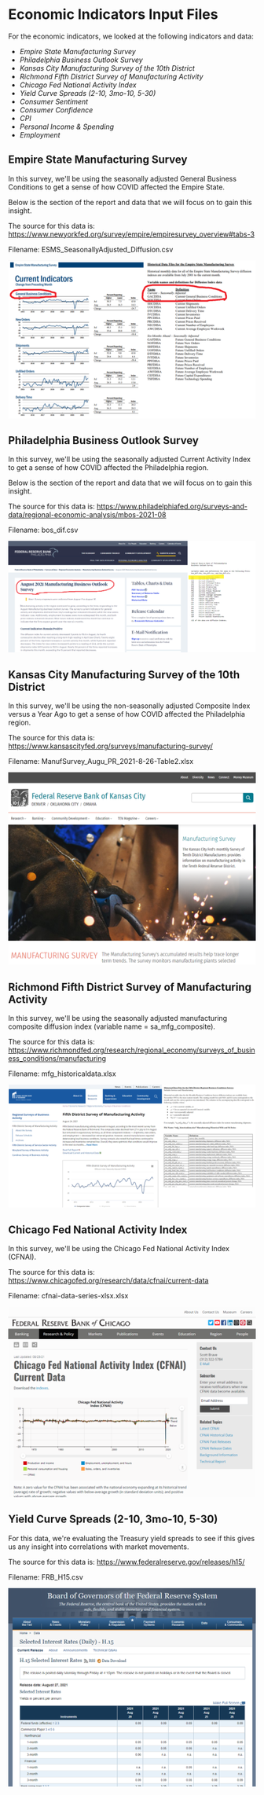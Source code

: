 # Economic Indicators Input Files

For the economic indicators, we looked at the following indicators and data:

* *Empire State Manufacturing Survey*  
* *Philadelphia Business Outlook Survey*  
* *Kansas City Manufacturing Survey of the 10th District*  
* *Richmond Fifth District Survey of Manufacturing Activity*  
* *Chicago Fed National Activity Index*  
* *Yield Curve Spreads (2-10, 3mo-10, 5-30)*  
* *Consumer Sentiment*  
* *Consumer Confidence*  
* *CPI*  
* *Personal Income & Spending*  
* *Employment*  


## Empire State Manufacturing Survey

In this survey, we'll be using the seasonally adjusted General Business Conditions to get a sense of how COVID affected the Empire State.

Below is the section of the report and data that we will focus on to gain this insight.

The source for this data is:
<https://www.newyorkfed.org/survey/empire/empiresurvey_overview#tabs-3>

Filename: ESMS_SeasonallyAdjusted_Diffusion.csv

![View](Input_Images/Empire_State_Manufacturing_Survey.png)


## Philadelphia Business Outlook Survey

In this survey, we'll be using the seasonally adjusted Current Activity Index to get a sense of how COVID affected the Philadelphia region.

Below is the section of the report and data that we will focus on to gain this insight.

The source for this data is:
<https://www.philadelphiafed.org/surveys-and-data/regional-economic-analysis/mbos-2021-08>

Filename: bos_dif.csv

![View](Input_Images/Philadelphia_Business_Outlook_Survey.png)


## Kansas City Manufacturing Survey of the 10th District

In this survey, we'll be using the non-seasonally adjusted Composite Index versus a Year Ago to get a sense of how COVID affected the Philadelphia region.

The source for this data is:
<https://www.kansascityfed.org/surveys/manufacturing-survey/>

Filename: ManufSurvey_Augu_PR_2021-8-26-Table2.xlsx

![View](Input_Images/Kansas_City_Manufacturing_Survey.png)


## Richmond Fifth District Survey of Manufacturing Activity

In this survey, we'll be using the seasonally adjusted manufacturing composite diffusion index (variable name = sa_mfg_composite).

The source for this data is:
<https://www.richmondfed.org/research/regional_economy/surveys_of_business_conditions/manufacturing>

Filename: mfg_historicaldata.xlsx

![View](Input_Images/Richmond.png)


## Chicago Fed National Activity Index

In this survey, we'll be using the Chicago Fed National Activity Index (CFNAI).

The source for this data is:
<https://www.chicagofed.org/research/data/cfnai/current-data>

Filename: cfnai-data-series-xlsx.xlsx

![View](Input_Images/Chicago.png)


## Yield Curve Spreads (2-10, 3mo-10, 5-30)

For this data, we're evaluating the Treasury yield spreads to see if this gives us any insight into correlations with market movements.

The source for this data is:
<https://www.federalreserve.gov/releases/h15/>

Filename: FRB_H15.csv

![View](Input_Images/Interest_rates.png)